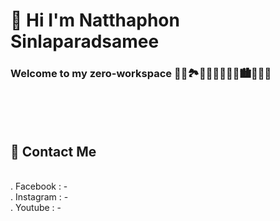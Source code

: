 # 👋 Hi I'm Natthaphon Sinlaparadsamee

### Welcome to my zero-workspace 🌄🌅🏞🎑🗾🌠🎇🎆🌇🏙🌃🌌🌉


<br><br><br>
## 🌱 Contact Me
<br>. Facebook : -
<br>. Instagram : -
<br>. Youtube : -

